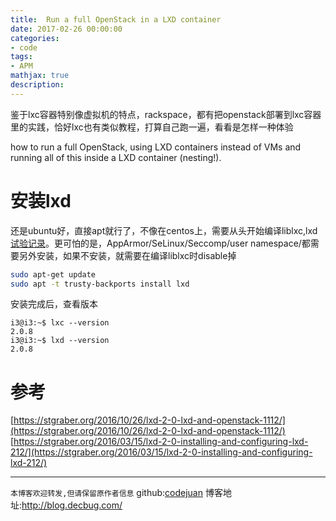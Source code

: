```yaml
---
title:  Run a full OpenStack in a LXD container
date: 2017-02-26 00:00:00
categories:
- code
tags: 
- APM
mathjax: true
description: 
---
```


鉴于lxc容器特别像虚拟机的特点，rackspace，都有把openstack部署到lxc容器里的实践，恰好lxc也有类似教程，打算自己跑一遍，看看是怎样一种体验

how to run a full OpenStack, using LXD containers instead of VMs and running all of this inside a LXD container (nesting!).

<!--more-->

# 安装lxd
还是ubuntu好，直接apt就行了，不像在centos上，需要从头开始编译liblxc,lxd[试验记录](https://github.com/CodeJuan/lxc_lxd)。更可怕的是，AppArmor/SeLinux/Seccomp/user namespace/都需要另外安装，如果不安装，就需要在编译liblxc时disable掉

```sh
sudo apt-get update
sudo apt -t trusty-backports install lxd
```

安装完成后，查看版本
```
i3@i3:~$ lxc --version
2.0.8
i3@i3:~$ lxd --version
2.0.8
```

# 参考
[https://stgraber.org/2016/10/26/lxd-2-0-lxd-and-openstack-1112/](https://stgraber.org/2016/10/26/lxd-2-0-lxd-and-openstack-1112/)
[https://stgraber.org/2016/03/15/lxd-2-0-installing-and-configuring-lxd-212/](https://stgraber.org/2016/03/15/lxd-2-0-installing-and-configuring-lxd-212/)



----------------------------

`本博客欢迎转发,但请保留原作者信息`
github:[codejuan](https://github.com/CodeJuan)
博客地址:http://blog.decbug.com/


